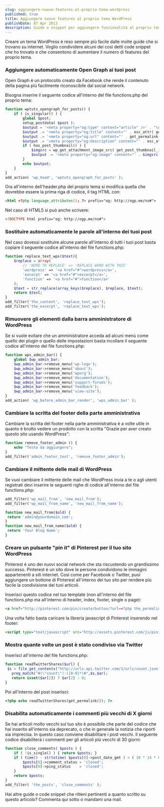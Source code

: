 ```yaml
---
slug: aggiungere-nuove-features-al-proprio-tema-wordpress
published: true
title: Aggiungere nuove features al proprio tema WordPress
publishDate: 07 Apr 2013
description: Guide e snippet per aggiungere funzionalità al proprio tema WordPress
---
```


Creare un tema WordPress è reso sempre più facile dalle molte guide che si trovano su internet. Voglio condividere alcuni dei così detti code snippet che ho trovato e che consentono di aumentare il numero di features del proprio tema.

<!--more-->

### Aggiungere automaticamente Open Graph ai tuoi post

Open Graph è un protocollo creato da Facebook che rende il contenuto della pagina più facilmente riconoscibile dal social network.

Bisogna inserire il seguente codice all'interno del file functions.php del proprio tema:

```php
function wptuts_opengraph_for_posts() {
    if ( is_singular() ) {
        global $post;
        setup_postdata( $post );
        $output = '<meta property="og:type" content="article" />' . "\n";
        $output .= '<meta property="og:title" content="' . esc_attr( get_the_title() ) . '" />' . "\n";
        $output .= '<meta property="og:url" content="' . get_permalink() . '" />' . "\n";
        $output .= '<meta property="og:description" content="' . esc_attr( get_the_excerpt() ) . '" />' . "\n";
        if ( has_post_thumbnail() ) {
            $imgsrc = wp_get_attachment_image_src( get_post_thumbnail_id( $post->ID ), 'medium' );
            $output .= '<meta property="og:image" content="' . $imgsrc[0] . '" />' . "\n";
        }
        echo $output;
    }
}
add_action( 'wp_head', 'wptuts_opengraph_for_posts' );
```

Ora all'interno dell'header.php del proprio tema si modifica quella che dovrebbe essere la prima riga di codice, il tag HTML con:

```html
<html <?php language_attributes(); ?> prefix="og: http://ogp.me/ns#">
```

Nel caso di HTML5 si può anche scrivere:

```html
<!DOCTYPE html prefix="og: http://ogp.me/ns#">
```

### Sostituire automaticamente le parole all'interno dei tuoi post

Nel caso dovessi sostituire alcune parole all'interno di tutti i tuoi post basta copiare il seguente codice all'interno del file functions.php:

```php
function replace_text_wps($text){
    $replace = array(
        // 'WORD TO REPLACE' => 'REPLACE WORD WITH THIS'
        'wordpress' => '<a href="#">wordpress</a>',
        'excerpt' => '<a href="#">excerpt</a>',
        'function' => '<a href="#">function</a>'
    );
    $text = str_replace(array_keys($replace), $replace, $text);
    return $text;
}
add_filter('the_content', 'replace_text_wps');
add_filter('the_excerpt', 'replace_text_wps');
```

### Rimuovere gli elementi dalla barra amministratore di WordPress

Se si vuole evitare che un amministratore acceda ad alcuni menù come quello dei plugin o quello delle impostazioni basta incollare il seguente codice all'interno del file functions.php:

```php
function wps_admin_bar() {
    global $wp_admin_bar;
    $wp_admin_bar->remove_menu('wp-logo');
    $wp_admin_bar->remove_menu('about');
    $wp_admin_bar->remove_menu('wporg');
    $wp_admin_bar->remove_menu('documentation');
    $wp_admin_bar->remove_menu('support-forums');
    $wp_admin_bar->remove_menu('feedback');
    $wp_admin_bar->remove_menu('view-site');
}
add_action( 'wp_before_admin_bar_render', 'wps_admin_bar' );
```

### Cambiare la scritta del footer della parte amministrativa

Cambiare la scritta del footer nella parte amministrativa è a volte utile in quanto è brutto vedere un prodotto con la scritta "Grazie per aver creato questo sito usando WordPress":

```php
function remove_footer_admin () {
    echo "Testo da aggiungere";
}
add_filter('admin_footer_text', 'remove_footer_admin');
```

### Cambiare il mittente delle mail di WordPress

Se vuoi cambiare il mittente delle mail che WordPress invia a te o agli utenti registrati devi inserire le seguenti righe di codice all'interno del file functions.php:

```php
add_filter('wp_mail_from', 'new_mail_from');
add_filter('wp_mail_from_name', 'new_mail_from_name');

function new_mail_from($old) {
 return 'admin@yourdomain.com';
}
function new_mail_from_name($old) {
 return 'Your Blog Name';
}
```

### Creare un pulsante "pin it" di Pinterest per il tuo sito WordPress

Pinterest è uno dei nuovi social network che sta riscuotendo un grandissimo successo. Pinterest è un sito dove le persone condividono le immagini appartenenti a siti internet. Così come per Facebook o Twitter, puoi aggiungere un bottone di Pinterest all'interno del tuo sito per rendere più facile la condivisione dei tuoi articoli.

Inserisci questo codice nel tuo template (non all'interno del file functions.php ma all'interno di header, index, footer, single o page):

```html
<a href="http://pinterest.com/pin/create/button/?url=<?php the_permalink(); ?>&amp;media=<?php $thumb = wp_get_attachment_image_src( get_post_thumbnail_id($post->ID), 'thumbnail' ); echo $thumb['0']; ?>&amp;description=<?php the_title(); ?>" class="pin-it-button" count-layout="horizontal">Pin It</a>
```

Una volta fatto basta caricare la libreria javascript di Pinterest inserendo nel footer:

```html
<script type="text/javascript" src="http://assets.pinterest.com/js/pinit.js"></script>
```

### Mostra quante volte un post è stato condiviso via Twitter

Inserisci all'interno del file functions.php:

```php
function readTwitterShares($url) {
 $s = file_get_contents("http://urls.api.twitter.com/1/urls/count.json?callback=?&url=".urlencode($url));
   preg_match("#(\"count\"):([0-9]*)#",$s,$ar);
   return isset($ar[2]) ? $ar[2] : 0;
}
```

Poi all'interno del post inserisci:

```php
<?php echo readTwitterShares(get_permalink()); ?>
```

### Disabilita automaticamente i commenti più vecchi di X giorni

Se hai articoli molto vecchi sul tuo sito è possibile che parte del codice che hai inserito all'interno sia deprecato, o che in generale la notizia che riporti sia imprecisa. In questo caso conviene disabilitare i post vecchi. Il seguente codice disabiliterà i commenti per gli articoli più vecchi di 30 giorni:

```php
function close_comments( $posts ) {
    if ( !is_single() ) { return $posts; }
    if ( time() - strtotime( $posts[0]->post_date_gmt ) > ( 30 * 24 * 60 * 60 ) ) {
        $posts[0]->comment_status = 'closed';
        $posts[0]->ping_status    = 'closed';
    }
    return $posts;
}
add_filter( 'the_posts', 'close_comments' );
```

Hai altre guide o code snippet che ritieni pertinenti a quanto scritto su questo articolo? Commenta qui sotto o mandami una mail.
